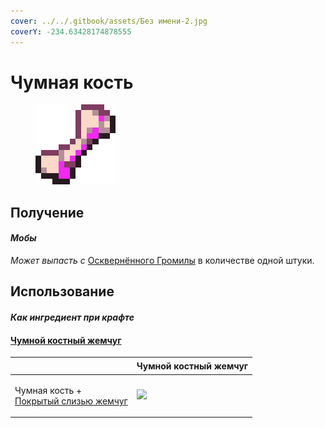 ```yaml
---
cover: ../../.gitbook/assets/Без имени-2.jpg
coverY: -234.63428174878555
---
```


# Чумная кость

<figure><img src="../../.gitbook/assets/plague_bone_128.png" alt=""><figcaption></figcaption></figure>

## Получение

#### _Мобы_

_Может выпасть с_ [Осквернённого Громилы](../sushestva/moby/oskvernyonnyi-gromila.md) в количестве одной штуки.

## Использование

#### _Как ингредиент при крафте_

#### [Чумной костный жемчуг](chumnaya-kost.md#chumnoi-kostnyi-zhemchug)

| ㅤ                                                                                         | Чумной костный жемчуг                                               |
| ----------------------------------------------------------------------------------------- | ------------------------------------------------------------------- |
| <p>Чумная кость +<br><a href="pokrytyi-slizyu-zhemchug.md">Покрытый слизью жемчуг</a></p> | ![](../../.gitbook/assets/miko\_custom\_plague\_bone\_pearl\_0.png) |

